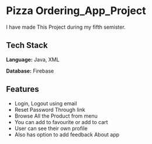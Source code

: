 
# Pizza Ordering_App_Project

I have made This Project during my fifth semister.



## Tech Stack

**Language:** Java, XML

**Database:** Firebase



## Features

- Login, Logout using email
- Reset Password Through link
- Browse All the Product from menu 
- You can add to favourite or add to cart 
- User can see their own profile 
- Also has option to add feedback About app
